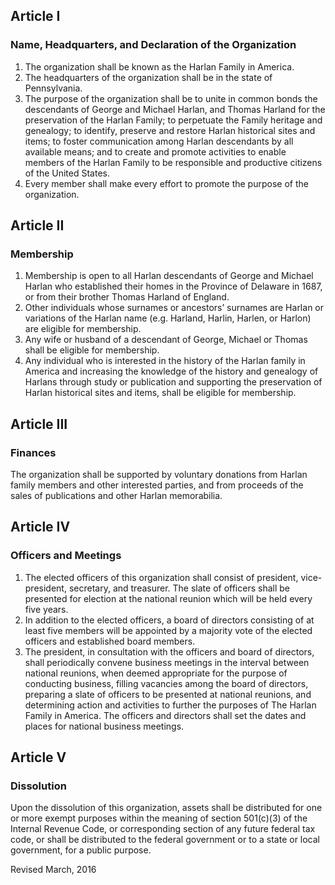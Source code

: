 ## Article I
### Name, Headquarters, and Declaration of the Organization

1. The organization shall be known as the Harlan Family in America.
1. The headquarters of the organization shall be in the state of Pennsylvania.
1. The purpose of the organization shall be to unite in common bonds the descendants of George and Michael Harlan, and Thomas Harland for the preservation of the Harlan Family; to perpetuate the Family heritage and genealogy; to identify, preserve and restore Harlan historical sites and items; to foster communication among Harlan descendants by all available means; and to create and promote activities to enable members of the Harlan Family to be responsible and productive citizens of the United States.
1. Every member shall make every effort to promote the purpose of the organization.
 
## Article II
### Membership

1. Membership is open to all Harlan descendants of George and Michael Harlan who established their homes in the Province of Delaware in 1687, or from their brother Thomas Harland of England.
1. Other individuals whose surnames or ancestors’ surnames are Harlan or variations of the Harlan name (e.g. Harland, Harlin, Harlen, or Harlon) are eligible for membership.
1. Any wife or husband of a descendant of George, Michael or Thomas shall be eligible for membership.
1. Any individual who is interested in the history of the Harlan family in America and increasing the knowledge of the history and genealogy of Harlans through study or publication and supporting the preservation of Harlan historical sites and items, shall be eligible for membership. 
 

## Article III
### Finances

The organization shall be supported by voluntary donations from Harlan family members and other interested parties, and from proceeds of the sales of publications and other Harlan memorabilia.

## Article IV
### Officers and Meetings

1. The elected officers of this organization shall consist of president, vice-president, secretary, and treasurer. The slate of officers shall be presented for election at the national reunion which will be held every five years.
1. In addition to the elected officers, a board of directors consisting of at least five members will be appointed by a majority vote of the elected officers and established board members.
1. The president, in consultation with the officers and board of directors, shall periodically convene business meetings in the interval between national reunions, when deemed appropriate for the purpose of conducting business, filling vacancies among the board of directors, preparing a slate of officers to be presented at national reunions, and determining action and activities to further the purposes of The Harlan Family in America. The officers and directors shall set the dates and places for national business meetings. 
 
## Article V
### Dissolution

Upon the dissolution of this organization, assets shall be distributed for one or more exempt purposes within the meaning of section 501(c)(3) of the Internal Revenue Code, or corresponding section of any future federal tax code, or shall be distributed to the federal government or to a state or local government, for a public purpose.

Revised March, 2016